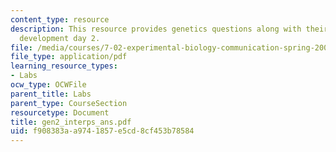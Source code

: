 ```yaml
---
content_type: resource
description: This resource provides genetics questions along with their answers for
  development day 2.
file: /media/courses/7-02-experimental-biology-communication-spring-2005/f908383aa9741857e5cd8cf453b78584_gen2_interps_ans.pdf
file_type: application/pdf
learning_resource_types:
- Labs
ocw_type: OCWFile
parent_title: Labs
parent_type: CourseSection
resourcetype: Document
title: gen2_interps_ans.pdf
uid: f908383a-a974-1857-e5cd-8cf453b78584
---
```

